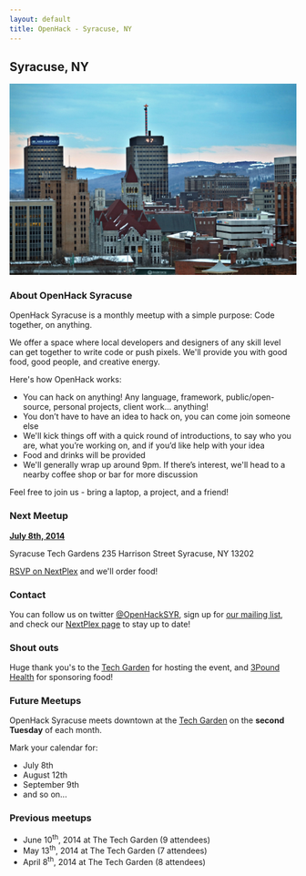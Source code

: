 ```yaml
---
layout: default
title: OpenHack - Syracuse, NY
---
```


## Syracuse, NY

![Downtown Syracuse](/syracuse/syracuse.jpg)

### About OpenHack Syracuse

OpenHack Syracuse is a monthly meetup with a simple purpose: Code together, on anything.

We offer a space where local developers and designers of any skill level can get together to write code or push pixels. We'll provide you with good food, good people, and creative energy.

Here's how OpenHack works:

* You can hack on anything! Any language, framework, public/open-source, personal projects, client work... anything!
* You don’t have to have an idea to hack on, you can come join someone else
* We'll kick things off with a quick round of introductions, to say who you are, what you’re working on, and if you’d like help with your idea
* Food and drinks will be provided
* We'll generally wrap up around 9pm. If there’s interest, we'll head to a nearby coffee shop or bar for more discussion

Feel free to join us - bring a laptop, a project, and a friend!

### Next Meetup
[**July 8th, 2014**](http://nextplex.com/syracuse-ny/groups/openhack-syracuse/events/17706-openhack-4)

Syracuse Tech Gardens
235 Harrison Street
Syracuse, NY 13202

[RSVP on NextPlex](http://nextplex.com/syracuse-ny/groups/openhack-syracuse/events/17706-openhack-4) and we'll order food!

### Contact
You can follow us on twitter [@OpenHackSYR](http://twitter.com/OpenHackSYR), sign up for [our mailing list](http://eepurl.com/TEpWD), and check our [NextPlex page](http://nextplex.com/syracuse-ny/groups/openhack-syracuse) to stay up to date!

### Shout outs
Huge thank you's to the [Tech Garden](http://www.thetechgarden.com/) for hosting the event, and [3Pound Health](http://3poundhealth.com/) for sponsoring food!

### Future Meetups
OpenHack Syracuse meets downtown at the [Tech Garden](http://www.thetechgarden.com/) on the **second Tuesday** of each month.

Mark your calendar for:

* July 8th
* August 12th
* September 9th
* and so on...

### Previous meetups
- June 10<sup>th</sup>, 2014 at The Tech Garden (9 attendees)
- May 13<sup>th</sup>, 2014 at The Tech Garden (7 attendees)
- April 8<sup>th</sup>, 2014 at The Tech Garden (8 attendees)
